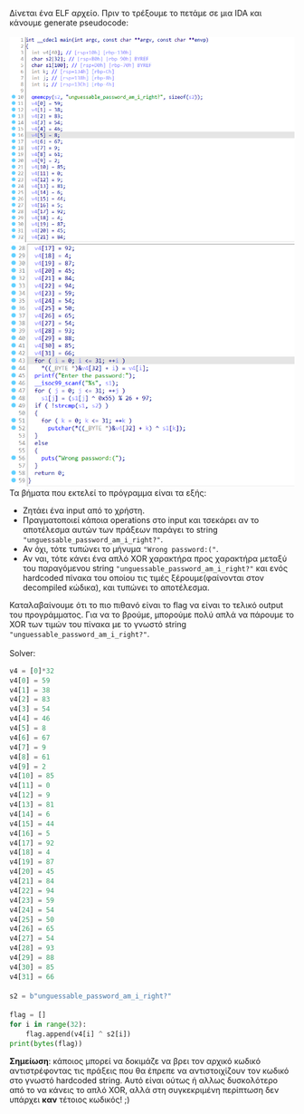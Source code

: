 Δίνεται ένα ELF αρχείο. Πριν το τρέξουμε το πετάμε σε μια IDA και κάνουμε generate pseudocode:\
\
![](babyrev_IDA_1.png)
![](babyrev_IDA_2.png)
\
Τα βήματα που εκτελεί το πρόγραμμα είναι τα εξής:
- Ζητάει ένα input από το χρήστη.
- Πραγματοποιεί κάποια operations στο input και τσεκάρει αν το αποτέλεσμα αυτών των πράξεων παράγει το string `"unguessable_password_am_i_right?"`.
- Αν όχι, τότε τυπώνει το μήνυμα `"Wrong password:("`.
- Αν ναι, τότε κάνει ένα απλό XOR χαρακτήρα προς χαρακτήρα μεταξύ του παραγόμενου string `"unguessable_password_am_i_right?"` και ενός hardcoded πίνακα του οποίου τις τιμές ξέρουμε(φαίνονται στον decompiled κώδικα), και τυπώνει το αποτέλεσμα.

Καταλαβαίνουμε ότι το πιο πιθανό είναι το flag να είναι το τελικό output του προγράμματος. Για να το βρούμε, μπορούμε πολύ απλά να πάρουμε το XOR των τιμών του πίνακα με το γνωστό string `"unguessable_password_am_i_right?"`.\
\
Solver:
```python
v4 = [0]*32
v4[0] = 59
v4[1] = 38
v4[2] = 83
v4[3] = 54
v4[4] = 46
v4[5] = 8
v4[6] = 67
v4[7] = 9
v4[8] = 61
v4[9] = 2
v4[10] = 85
v4[11] = 0
v4[12] = 9
v4[13] = 81
v4[14] = 6
v4[15] = 44
v4[16] = 5
v4[17] = 92
v4[18] = 4
v4[19] = 87
v4[20] = 45
v4[21] = 84
v4[22] = 94
v4[23] = 59
v4[24] = 54
v4[25] = 50
v4[26] = 65
v4[27] = 54
v4[28] = 93
v4[29] = 88
v4[30] = 85
v4[31] = 66

s2 = b"unguessable_password_am_i_right?"

flag = []
for i in range(32):
    flag.append(v4[i] ^ s2[i])
print(bytes(flag))
```

**Σημείωση**: κάποιος μπορεί να δοκιμάζε να βρει τον αρχικό κωδικό αντιστρέφοντας τις πράξεις που θα έπρεπε να αντιστοιχίζουν τον κωδικό στο γνωστό hardcoded string. Αυτό είναι ούτως ή αλλως δυσκολότερο από το να κάνεις το απλό XOR, αλλά στη συγκεκριμένη περίπτωση δεν υπάρχει **καν** τέτοιος κωδικός! ;)

